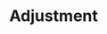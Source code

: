 # Adjustment

<!--
Adjustment,
is the idea of putting regressors into a linear model
to investigate the role of a third variable on the relationship
between another two. Since it is often the case that
a third variable can distort, or confound if you will,
the relationship between two others.

As an example, consider looking at lung cancer rates and breath mint
usage. For the sake of completeness, imagine if you were looking
at forced expiratory volume (a measure of lung function) and breath
mint usage.  If you found a statistically significant regression relationship, it
wouldn't be wise to rush off to the newspapers with the headline
"Breath mint usage causes shortness of breath!", for a variety of reasons.
First off, even if the association is sound, you don't know that it's
causal. But, more importantly in this case, the likely culprit
is smoking habits. Smoking rates are likely related to both breath mint
usage rates and lung function. How would you defend your finding
against the accusation that it's just variability in smoking habits?

If your finding held up among non-smokers and smokers analyzed
separately, then you might have something. In other words, people
wouldn't even begin to believe this finding unless it held up
while holding smoking status constant. That is the idea of
adding a regression variable into a model as adjustment. The
coefficient of interest is interpreted as the effect of the
predictor on the response, holding the adjustment variable
constant.

In this chapter, we'll use simulation to
investigate how adding a regressor into a model addresses
the idea of adjustment.

## Experiment 1

Let's first generate some data. Consider the model

{$$}Y_i = \beta_0 + \beta_1 X + \tau T  + \epsilon_i{/$$}

We're interested in the relationship between our binary treatment,
{$$}T{/$$}, and
{$$}Y{/$$}. However, we're concerned that the relationship
may depend on the continuous variable, {$$}X{/$$}.

Let's simulate some data.

{lang=r,line-numbers=off}
~~~
n <- 100; t <- rep(c(0, 1), c(n/2, n/2)); x <- c(runif(n/2), runif(n/2));
beta0 <- 0; beta1 <- 2; tau <- 1; sigma <- .2
y <- beta0 + x * beta1 + t * tau + rnorm(n, sd = sigma)
~~~

Let's plot the data. Below I give the code for the first plot, the rest omitted,
though you can see the course git repository for the rest of the code.

{lang=r,line-numbers=off,title="Simulation 1"}
~~~
plot(x, y, type = "n", frame = FALSE)
abline(lm(y ~ x), lwd = 2)
abline(h = mean(y[1 : (n/2)]), lwd = 3)
abline(h = mean(y[(n/2 + 1) : n]), lwd = 3)
fit <- lm(y ~ x + t)
abline(coef(fit)[1], coef(fit)[2], lwd = 3)
abline(coef(fit)[1] + coef(fit)[3], coef(fit)[2], lwd = 3)
points(x[1 : (n/2)], y[1 : (n/2)], pch = 21, col = "black", bg = "lightblue", cex = 2)
points(x[(n/2 + 1) : n], y[(n/2 + 1) : n], pch = 21, col = "black", bg = "salmon", cex = 2)
~~~

![Simulation 1.](images/adjustment1.png)

Looking at this plot notices that the X variable is
unrelated to treatment/group status (color). In addition, the X variable
is clearly linearly related to Y, but the intercept
of this relationship depends on group status. The treatment variable is also
related to Y; especially look at the horizontal lines
which connect the group means onto the Y axis.

* The X variable is unrelated to group status
* The X variable is related to Y, but the intercept depends
  on group status.
* The group variable is related to Y.
  * The relationship between group status and Y is constant depending on X.
  * The relationship between group and Y disregarding X is about the same as holding X constant

<!--
---
## Simulation 2
```{r, fig.height=5, fig.width=5, echo = FALSE, results='hide'}
n <- 100; t <- rep(c(0, 1), c(n/2, n/2)); x <- c(runif(n/2), 1.5 + runif(n/2));
beta0 <- 0; beta1 <- 2; tau <- 0; sigma <- .2
y <- beta0 + x * beta1 + t * tau + rnorm(n, sd = sigma)
plot(x, y, type = "n", frame = FALSE)
abline(lm(y ~ x), lwd = 2)
abline(h = mean(y[1 : (n/2)]), lwd = 3)
abline(h = mean(y[(n/2 + 1) : n]), lwd = 3)
fit <- lm(y ~ x + t)
abline(coef(fit)[1], coef(fit)[2], lwd = 3)
abline(coef(fit)[1] + coef(fit)[3], coef(fit)[2], lwd = 3)
points(x[1 : (n/2)], y[1 : (n/2)], pch = 21, col = "black", bg = "lightblue", cex = 2)
points(x[(n/2 + 1) : n], y[(n/2 + 1) : n], pch = 21, col = "black", bg = "salmon", cex = 2)
```


---
## Discussion
### Some things to note in this simulation
* The X variable is highly related to group status
* The X variable is related to Y, the intercept
  doesn't depend on the group variable.
  * The X variable remains related to Y holding group status constant
* The group variable is marginally related to Y disregarding X.
* The model would estimate no adjusted effect due to group.
  * There isn't any data to inform the relationship between
    group and Y.
  * This conclusion is entirely based on the model.

---
## Simulation 3
```{r, fig.height=5, fig.width=5, echo = FALSE, results='hide'}
n <- 100; t <- rep(c(0, 1), c(n/2, n/2)); x <- c(runif(n/2), .9 + runif(n/2));
beta0 <- 0; beta1 <- 2; tau <- -1; sigma <- .2
y <- beta0 + x * beta1 + t * tau + rnorm(n, sd = sigma)
plot(x, y, type = "n", frame = FALSE)
abline(lm(y ~ x), lwd = 2)
abline(h = mean(y[1 : (n/2)]), lwd = 3)
abline(h = mean(y[(n/2 + 1) : n]), lwd = 3)
fit <- lm(y ~ x + t)
abline(coef(fit)[1], coef(fit)[2], lwd = 3)
abline(coef(fit)[1] + coef(fit)[3], coef(fit)[2], lwd = 3)
points(x[1 : (n/2)], y[1 : (n/2)], pch = 21, col = "black", bg = "lightblue", cex = 2)
points(x[(n/2 + 1) : n], y[(n/2 + 1) : n], pch = 21, col = "black", bg = "salmon", cex = 2)
```

---
## Discussion
### Some things to note in this simulation
* Marginal association has red group higher than blue.
* Adjusted relationship has blue group higher than red.
* Group status related to X.
* There is some direct evidence for comparing red and blue
holding X fixed.



---
## Simulation 4
```{r, fig.height=5, fig.width=5, echo = FALSE, results='hide'}
n <- 100; t <- rep(c(0, 1), c(n/2, n/2)); x <- c(.5 + runif(n/2), runif(n/2));
beta0 <- 0; beta1 <- 2; tau <- 1; sigma <- .2
y <- beta0 + x * beta1 + t * tau + rnorm(n, sd = sigma)
plot(x, y, type = "n", frame = FALSE)
abline(lm(y ~ x), lwd = 2)
abline(h = mean(y[1 : (n/2)]), lwd = 3)
abline(h = mean(y[(n/2 + 1) : n]), lwd = 3)
fit <- lm(y ~ x + t)
abline(coef(fit)[1], coef(fit)[2], lwd = 3)
abline(coef(fit)[1] + coef(fit)[3], coef(fit)[2], lwd = 3)
points(x[1 : (n/2)], y[1 : (n/2)], pch = 21, col = "black", bg = "lightblue", cex = 2)
points(x[(n/2 + 1) : n], y[(n/2 + 1) : n], pch = 21, col = "black", bg = "salmon", cex = 2)
```

---
## Discussion
### Some things to note in this simulation
* No marginal association between group status and Y.
* Strong adjusted relationship.
* Group status not related to X.
* There is lots of direct evidence for comparing red and blue
holding X fixed.

---
## Simulation 5
```{r, fig.height=5, fig.width=5, echo = FALSE, results='hide'}
n <- 100; t <- rep(c(0, 1), c(n/2, n/2)); x <- c(runif(n/2, -1, 1), runif(n/2, -1, 1));
beta0 <- 0; beta1 <- 2; tau <- 0; tau1 <- -4; sigma <- .2
y <- beta0 + x * beta1 + t * tau + t * x * tau1 + rnorm(n, sd = sigma)
plot(x, y, type = "n", frame = FALSE)
abline(lm(y ~ x), lwd = 2)
abline(h = mean(y[1 : (n/2)]), lwd = 3)
abline(h = mean(y[(n/2 + 1) : n]), lwd = 3)
fit <- lm(y ~ x + t + I(x * t))
abline(coef(fit)[1], coef(fit)[2], lwd = 3)
abline(coef(fit)[1] + coef(fit)[3], coef(fit)[2] + coef(fit)[4], lwd = 3)
points(x[1 : (n/2)], y[1 : (n/2)], pch = 21, col = "black", bg = "lightblue", cex = 2)
points(x[(n/2 + 1) : n], y[(n/2 + 1) : n], pch = 21, col = "black", bg = "salmon", cex = 2)
```

---
## Discussion
### Some things to note from this simulation
* There is no such thing as a group effect here.
  * The impact of group reverses itself depending on X.
  * Both intercept and slope depends on group.
* Group status and X unrelated.
  * There's lots of information about group effects holding X fixed.

---
### Simulation 6
```{r, fig.height=5, fig.width=5, echo = FALSE, results='hide'}
p <- 1
n <- 100; x2 <- runif(n); x1 <- p * runif(n) - (1 - p) * x2
beta0 <- 0; beta1 <- 1; tau <- 4 ; sigma <- .01
y <- beta0 + x1 * beta1 + tau * x2 + rnorm(n, sd = sigma)
plot(x1, y, type = "n", frame = FALSE)
abline(lm(y ~ x1), lwd = 2)
co.pal <- heat.colors(n)
points(x1, y, pch = 21, col = "black", bg = co.pal[round((n - 1) * x2 + 1)], cex = 2)
```

---
### Do this to investigate the bivariate relationship
```
library(rgl)
plot3d(x1, x2, y)
```

---
### Residual relationship
```{r, fig.height=5, fig.width=5, echo = FALSE, results='hide'}
plot(resid(lm(x1 ~ x2)), resid(lm(y ~ x2)), frame = FALSE, col = "black", bg = "lightblue", pch = 21, cex = 2)
abline(lm(I(resid(lm(x1 ~ x2))) ~ I(resid(lm(y ~ x2)))), lwd = 2)
```


---
## Discussion
### Some things to note from this simulation

* X1 unrelated to X2
* X2 strongly related to Y
* Adjusted relationship between X1 and Y largely unchanged
  by considering X2.
  * Almost no residual variability after accounting for X2.

---
## Some final thoughts
* Modeling multivariate relationships is difficult.
* Play around with simulations to see how the
  inclusion or exclustion of another variable can
  change analyses.
* The results of these analyses deal with the
impact of variables on associations.
  * Ascertaining mechanisms or cause are difficult subjects
    to be added on top of difficulty in understanding multivariate associations.

-->
